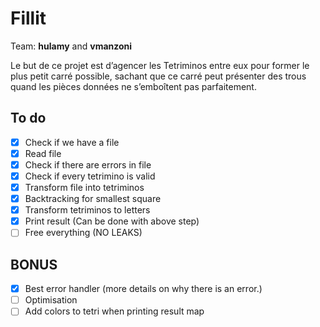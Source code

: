 # Fillit

Team: **hulamy** and **vmanzoni**

Le but de ce projet est d’agencer les Tetriminos entre eux pour former le plus petit carré possible, sachant que ce carré peut présenter des trous quand les pièces données ne s’emboîtent pas parfaitement.

## To do

- [x] Check if we have a file
- [x] Read file
- [x] Check if there are errors in file
- [x] Check if every tetrimino is valid
- [x] Transform file into tetriminos
- [x] Backtracking for smallest square
- [x] Transform tetriminos to letters
- [x] Print result (Can be done with above step)
- [ ] Free everything (NO LEAKS)

## BONUS
- [x] Best error handler (more details on why there is an error.)
- [ ] Optimisation
- [ ] Add colors to tetri when printing result map
